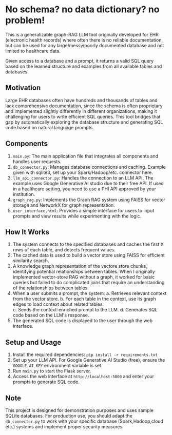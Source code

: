 # No schema? no data dictionary? no problem!

This is a generalizable graph-RAG LLM tool originally developed for EHR (electronic health records) where often there is no reliable documentation, but can be used for any large/messy/poorly documented database and not limited to healthcare data. 

Given access to a database and a prompt, it returns a valid SQL query based on the learned structure and examples from all available tables and databases.

## Motivation

Large EHR databases often have hundreds and thousands of tables and lack comprehensive documentation, since the schema is often proprietary and implemented slightly differently in different organizations, making it challenging for users to write efficient SQL queries. This tool bridges that gap by automatically exploring the database structure and generating SQL code based on natural language prompts.

## Components

1. `main.py`: The main application file that integrates all components and handles user requests.
2. `db_connector.py`: Manages database connections and caching. Example given with sqlite3, set up your Spark/Hadoop/etc. connector here. 
3. `llm_api_connector.py`: Handles the connection to an LLM API. The example uses Google Generative AI studio due to their free API. If used in a healthcare setting, you need to use a PHI API approved by your institution. 
4. `graph_rag.py`: Implements the Graph RAG system using FAISS for vector storage and NetworkX for graph representation.
5. `user_interface.html`: Provides a simple interface for users to input prompts and view results while experimenting with the logic.

## How It Works

1. The system connects to the specified databases and caches the first X rows of each table, and detects frequent values.
2. The cached data is used to build a vector store using FAISS for efficient similarity search.
3. A knowledge graph representation of the vectore store chunks, identifying potential relationships between tables. When I originally implemented vector-store RAG without a graph, it worked for basic queries but failed to do complicated joins that require an understanding of the relationships between tables. 
4. When a user submits a prompt, the system:
   a. Retrieves relevant context from the vector store.
   b. For each table in the context, use its graph edges to load context about related tables.  
   c. Sends the context-enriched prompt to the LLM.
   d. Generates SQL code based on the LLM's response.
5. The generated SQL code is displayed to the user through the web interface.

## Setup and Usage

1. Install the required dependencies: `pip install -r requirements.txt`
2. Set up your LLM API. For Google Generative AI Studio (free), ensure the `GOOGLE_AI_KEY` environment variable is set.
3. Run `main.py` to start the Flask server.
4. Access the web interface at `http://localhost:5000` and enter your prompts to generate SQL code.

## Note

This project is designed for demonstration purposes and uses sample SQLite databases. For production use, you should adapt the `db_connector.py` to work with your specific database (Spark,Hadoop,cloud etc.) systems and implement proper security measures.